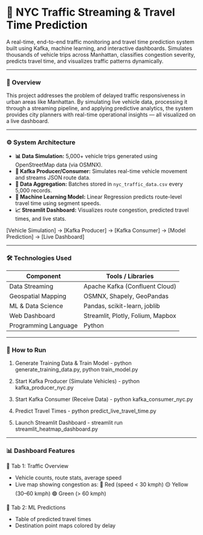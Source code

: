 # 🚦 NYC Traffic Streaming & Travel Time Prediction

A real-time, end-to-end traffic monitoring and travel time prediction system built using Kafka, machine learning, and interactive dashboards. Simulates thousands of vehicle trips across Manhattan, classifies congestion severity, predicts travel time, and visualizes traffic patterns dynamically.

---

### 📌 Overview

This project addresses the problem of delayed traffic responsiveness in urban areas like Manhattan. By simulating live vehicle data, processing it through a streaming pipeline, and applying predictive analytics, the system provides city planners with real-time operational insights — all visualized on a live dashboard.

---

### ⚙️ System Architecture

- **📊 Data Simulation:** 5,000+ vehicle trips generated using OpenStreetMap data (via OSMNX).
- **📡 Kafka Producer/Consumer:** Simulates real-time vehicle movement and streams JSON route data.
- **📁 Data Aggregation:** Batches stored in `nyc_traffic_data.csv` every 5,000 records.
- **🧠 Machine Learning Model:** Linear Regression predicts route-level travel time using segment speeds.
- **📈 Streamlit Dashboard:** Visualizes route congestion, predicted travel times, and live stats.

[Vehicle Simulation] → [Kafka Producer] → [Kafka Consumer] → [Model Prediction] → [Live Dashboard]

---

### 🛠️ Technologies Used

| Component            | Tools / Libraries                                |
|----------------------|--------------------------------------------------|
| Data Streaming       | Apache Kafka (Confluent Cloud)                   |
| Geospatial Mapping   | OSMNX, Shapely, GeoPandas                        |
| ML & Data Science    | Pandas, scikit-learn, joblib                     |
| Web Dashboard        | Streamlit, Plotly, Folium, Mapbox               |
| Programming Language | Python                                           |

---

### 🚀 How to Run

1. Generate Training Data & Train Model - 
   python generate_training_data.py,
   python train_model.py

2. Start Kafka Producer (Simulate Vehicles) - 
   python kafka_producer_nyc.py
   
3. Start Kafka Consumer (Receive Data) - 
   python kafka_consumer_nyc.py
   
4. Predict Travel Times - 
   python predict_live_travel_time.py
   
5. Launch Streamlit Dashboard - 
   streamlit run streamlit_heatmap_dashboard.py

---

### 📊 Dashboard Features

📍 Tab 1: Traffic Overview
- Vehicle counts, route stats, average speed
- Live map showing congestion as:
   🔴 Red (speed < 30 kmph)
   🟡 Yellow (30–60 kmph)
   🟢 Green (> 60 kmph)

🧠 Tab 2: ML Predictions
- Table of predicted travel times
- Destination point maps colored by delay
